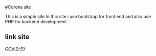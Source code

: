 #Corona site

This is a simple site.In this site i use bootstrap for front end and also use PHP for backend development.

## link site
[COVID-19](https://www.COVID-19.github.io)